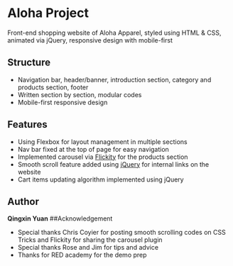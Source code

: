# Aloha Project
Front-end shopping website of Aloha Apparel, styled using HTML & CSS, animated via jQuery, responsive design with mobile-first 
## Structure
* Navigation bar, header/banner, introduction section, category and products section, footer
* Written section by section, modular codes
* Mobile-first responsive design
## Features
* Using Flexbox for layout management in multiple sections
* Nav bar fixed at the top of page for easy navigation
* Implemented carousel via [Flickity](https://flickity.metafizzy.co/) for the products section
* Smooth scroll feature added using [jQuery](https://jquery.com/) for internal links on the website
* Cart items updating algorithm implemented using jQuery
## Author
**Qingxin Yuan**
##Acknowledgement
* Special thanks Chris Coyier for posting smooth scrolling codes on CSS Tricks and Flickity for sharing the carousel plugin
* Special thanks Rose and Jim for tips and advice
* Thanks for RED academy for the demo prep